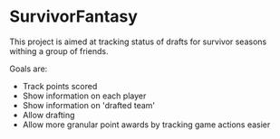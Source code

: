 # SurvivorFantasy

This project is aimed at tracking status of drafts for survivor seasons withing a group of friends.

Goals are:
 - Track points scored
 - Show information on each player
 - Show information on 'drafted team'
 - Allow drafting
 - Allow more granular point awards by tracking game actions easier
